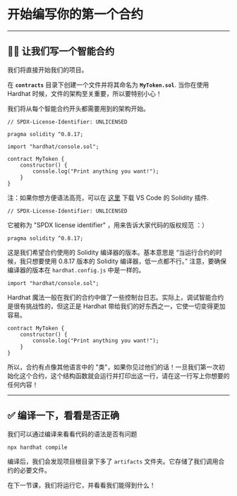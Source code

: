 # 开始编写你的第一个合约

----------------------------------

## 👨‍💻 让我们写一个智能合约

我们将直接开始我们的项目。

在 **`contracts`** 目录下创建一个文件并将其命名为 **`MyToken.sol`**. 当你在使用  Hardhat 时候，文件的架构至关重要，所以要特别小心！

我们将从每个智能合约开头都需要用到的架构开始。

```solidity
// SPDX-License-Identifier: UNLICENSED

pragma solidity ^0.8.17;

import "hardhat/console.sol";

contract MyToken {
    constructor() {
        console.log("Print anything you want!");
    }
}
```

注：如果你想方便语法高亮，可以在 [这里](https://marketplace.visualstudio.com/items?itemName=JuanBlanco.solidity) 下载 VS Code 的 Solidity 插件.

```solidity
// SPDX-License-Identifier: UNLICENSED
```

它被称为 "SPDX license identifier" ，用来告诉大家代码的版权规范 ：）

```solidity
pragma solidity ^0.8.17;
```

这是我们希望合约使用的 Solidity 编译器的版本。基本意思是 “当运行合约的时候，我只想要使用 0.8.17 版本的 Solidity 编译器，低一点都不行。” 注意，要确保编译器的版本在 `hardhat.config.js` 中是一样的。

```solidity
import "hardhat/console.sol";
```

Hardhat 魔法一般在我们的合约中做了一些控制台日志。实际上，调试智能合约是很有挑战性的，但这正是 Hardhat 带给我们的好东西之一，它使一切变得更加容易。

```solidity
contract MyToken {
    constructor() {
        console.log("Print anything you want!");
    }
}
```

所以，合约有点像其他语言中的 "类"，如果你见过他们的话！一旦我们第一次初始化这个合约，这个结构函数就会运行并打印出这一行，请在这一行写上你想要的任何内容！

----------------------------------

## ✅ 编译一下，看看是否正确

我们可以通过编译来看看代码的语法是否有问题

```bash
npx hardhat compile
```

编译后，我们会发现项目根目录下多了 `artifacts` 文件夹。它存储了我们调用合约的必要文件。

在下一节课，我们将运行它，并看看我们能得到什么！
